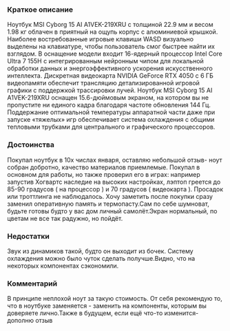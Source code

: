 ### **Краткое описание**
Ноутбук MSI Cyborg 15 AI A1VEK-219XRU с толщиной 22.9 мм и весом 1.98 кг облачен в приятный на ощупь корпус с алюминиевой крышкой. Наиболее востребованные игровые клавиши WASD визуально выделены на клавиатуре, чтобы пользователь смог быстрее найти их взглядом. В оснащение модели входит 16-ядерный процессор Intel Core Ultra 7 155H с интегрированным нейронным чипом для локальной обработки данных и энергоэффективного ускорения искусственного интеллекта. Дискретная видеокарта NVIDIA GeForce RTX 4050 с 6 ГБ видеопамяти обеспечит трансляцию детализированной игровой графики с поддержкой трассировки лучей.  Ноутбук MSI Cyborg 15 AI A1VEK-219XRU оснащен 15.6-дюймовым экраном, на котором вы не пропустите ни единого кадра благодаря частоте обновления 144 Гц. Поддержание оптимальной температуры аппаратной части даже при запуске «тяжелых» игр обеспечивает система охлаждения с общими тепловыми трубками для центрального и графического процессоров.

### **Достоинства**
Покупал ноутбук в 10х числах января, оставляю небольшой отзыв- ноут собран добротно, качество материалов приемлемые. Покупал в основном для работы, но также проверил его в играх: например запустив Хогвартс наследие на высоких настройках, лэптоп греется до 85-90 градусов ( на процессор ) и 70 градусов ( видеокарта ). Просадок или троттлинга не наблюдалось. Хочу заметить после покупки сразу заменил оперативную память и термопасту.Сам по себе шумноват, будьте готовы будто у вас дом личный самолёт.Экран нормальный, по цветам не все так радужно, но пойдёт.

### **Недостатки**
Звук из динамиков такой, будто он выходит из бочек. Систему охлаждения можно было чуток сделать получше.Видно, что на некоторых компонентах сэкономили.

### **Комментарий**
В принципе неплохой ноут за такую стоимость. От себя рекомендую то, что в ноутбуке заменяется - заменить на компоненты, которым вы доверяете лично.Также в будущем, если ещё что-то изменится- дополню отзыв

